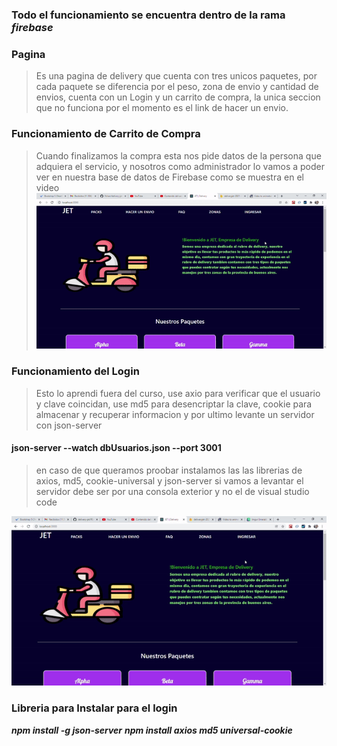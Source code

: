 ### Todo el funcionamiento se encuentra dentro de la rama ***firebase*** ###

### Pagina
> Es una pagina de delivery que cuenta con tres unicos paquetes, por cada paquete se diferencia por el peso, zona de envio y cantidad de envios, cuenta con un Login y un carrito de compra, la unica seccion que no funciona por el momento es el link de hacer un envio.

### Funcionamiento de Carrito de Compra
> Cuando finalizamos la compra esta nos pide datos de la persona que adquiera el servicio, y nosotros como administrador lo vamos a poder
> ver en nuestra base de datos de Firebase como se muestra en el video
![ALT](https://github.com/FxIvan/delivery-jet/blob/firebase/src/GIF/carritodecompra.gif.gif?raw=true)

### Funcionamiento del Login
> Esto lo aprendi fuera del curso, use axio para verificar que el usuario y clave coincidan, use md5 para desencriptar la clave, cookie para almacenar y recuperar
> informacion y por ultimo levante un servidor con json-server
> 
#### json-server --watch dbUsuarios.json --port 3001 ####
> en caso de que queramos proobar instalamos las las librerias de axios, md5, cookie-universal y json-server
> si vamos a levantar el servidor debe ser por una consola exterior y no el de visual studio code

![ALT](https://github.com/FxIvan/delivery-jet/blob/firebase/src/GIF/ezgif.com-gif-maker.gif?raw=true)

### Libreria para Instalar para el login  ###
***npm install -g json-server***
***npm install axios md5 universal-cookie***
